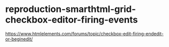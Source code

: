 # reproduction-smarthtml-grid-checkbox-editor-firing-events
https://www.htmlelements.com/forums/topic/checkbox-edit-firing-endedit-or-beginedit/
